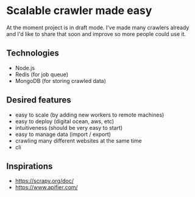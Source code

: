 # Scalable crawler made easy

At the moment project is in draft mode. 
I've made many crawlers already and I'd like to share that soon and improve so more people could use it.

## Technologies

- Node.js
- Redis (for job queue)
- MongoDB (for storing crawled data)

## Desired features

- easy to scale (by adding new workers to remote machines)
- easy to deploy (digital ocean, aws, etc)
- intuitiveness (should be very easy to start)
- easy to manage data (import / export)
- crawling many different websites at the same time
- cli

## Inspirations 

- https://scrapy.org/doc/
- https://www.apifier.com/
